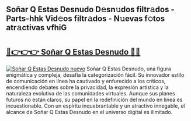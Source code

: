 ## Soñar Q Estas Desnudo D𝚎sn𝚞dos filtr𝚊dos - Parts-hhk Vid𝚎os filtr𝚊dos - N𝚞evas f𝚘tos atr𝚊ctivas vfhiG

# <h2><a href="http://mb6uhb.tromn.icu/?c=So%c3%b1ar+Q+Estas+Desnudo">🔗👉👉👉 Soñar Q Estas Desnudo 🔗🔗</a></h2>

[![Soñar Q Estas Desnudo nuevo](https://i.imgur.com/pEAQMta.gif)](http://mb6uhb.tromn.icu/?c=So%c3%b1ar+Q+Estas+Desnudo)
Soñar Q Estas Desnudo, una figura enigmática y compleja, desafía la categorización fácil. Su innovador estilo de comunicación en línea ha cautivado y enfurecido a los críticos, encendiendo debates sobre la privacidad, la expresión artística y la naturaleza evolutiva de las comunidades virtuales. Aunque sus planes futuros no están claros, su papel en la redefinición del mundo en línea es incuestionable. Con un espíritu inquebrantable y un atractivo innegable, el alcance de Soñar Q Estas Desnudo en el universo digital es ilimitado.
